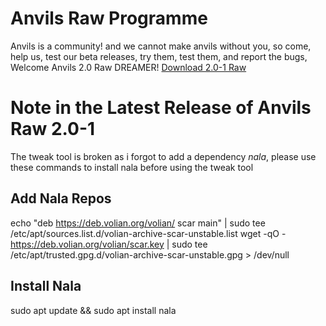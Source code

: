 # Anvils Raw Programme
Anvils is a community! and we cannot make anvils without you, so come, help us, test our beta releases, try them, test them, and report the bugs, Welcome Anvils 2.0 Raw DREAMER!
[Download 2.0-1 Raw](https://drive.google.com/file/d/1qy8uc82xfh3gdpTyM1uN-KLNve4feuEb/view?usp=sharing)

# Note in the Latest Release of Anvils Raw 2.0-1
The tweak tool is broken as i forgot to add a dependency *nala*, please use these commands to install nala before using the tweak tool

## Add Nala Repos
echo "deb https://deb.volian.org/volian/ scar main" | sudo tee /etc/apt/sources.list.d/volian-archive-scar-unstable.list
wget -qO - https://deb.volian.org/volian/scar.key | sudo tee /etc/apt/trusted.gpg.d/volian-archive-scar-unstable.gpg > /dev/null

## Install Nala
sudo apt update && sudo apt install nala

